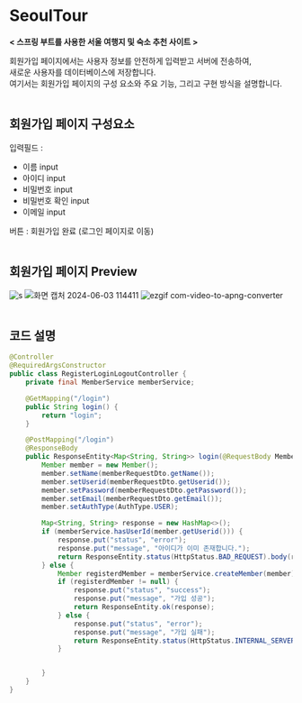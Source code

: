 # SeoulTour
**< 스프링 부트를 사용한 서울 여행지 및 숙소 추천 사이트 >** <br>

회원가입 페이지에서는 사용자 정보를 안전하게 입력받고 서버에 전송하여, <br>
새로운 사용자를 데이터베이스에 저장합니다. <br>
여기서는 회원가입 페이지의 구성 요소와 주요 기능, 그리고 구현 방식을 설명합니다. <br>
<br>

## 회원가입 페이지 구성요소
입력필드 : 
- 이름 input
- 아이디 input
- 비밀번호 input
- 비밀번호 확인 input
- 이메일 input

버튼 : 회원가입 완료 (로그인 페이지로 이동)
<br><br>

## 회원가입 페이지 Preview
![s](https://github.com/Johyeonna/SeoulTour/assets/163944887/4af09e3e-3165-46b3-9ba1-62017b9b225d)
![화면 캡처 2024-06-03 114411](https://github.com/Johyeonna/SeoulTour/assets/163944887/2083e750-f1e9-4b3b-b260-ae241ab18142)
![ezgif com-video-to-apng-converter](https://github.com/Johyeonna/SeoulTour/assets/163944887/8ab8368c-9d72-470e-b214-f4134c0ca74f)
<br><br>

## 코드 설명
```java
@Controller
@RequiredArgsConstructor
public class RegisterLoginLogoutController {
    private final MemberService memberService;

    @GetMapping("/login")
    public String login() {
        return "login";
    }

    @PostMapping("/login")
    @ResponseBody
    public ResponseEntity<Map<String, String>> login(@RequestBody MemberRequestDto memberRequestDto) {
        Member member = new Member();
        member.setName(memberRequestDto.getName());
        member.setUserid(memberRequestDto.getUserid());
        member.setPassword(memberRequestDto.getPassword());
        member.setEmail(memberRequestDto.getEmail());
        member.setAuthType(AuthType.USER);

        Map<String, String> response = new HashMap<>();
        if (memberService.hasUserId(member.getUserid())) {
            response.put("status", "error");
            response.put("message", "아이디가 이미 존재합니다.");
            return ResponseEntity.status(HttpStatus.BAD_REQUEST).body(response);
        } else {
            Member registerdMember = memberService.createMember(member);
            if (registerdMember != null) {
                response.put("status", "success");
                response.put("message", "가입 성공");
                return ResponseEntity.ok(response);
            } else {
                response.put("status", "error");
                response.put("message", "가입 실패");
                return ResponseEntity.status(HttpStatus.INTERNAL_SERVER_ERROR).body(response);
            }


        }
    }
}
```
